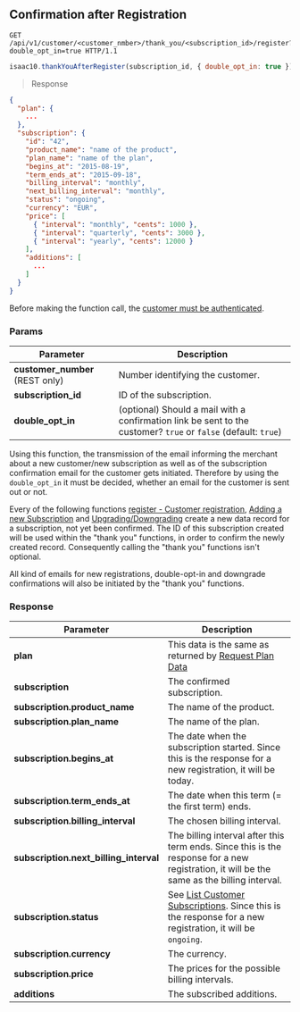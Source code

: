 ## Confirmation after Registration

```http
GET /api/v1/customer/<customer_nmber>/thank_you/<subscription_id>/register?double_opt_in=true HTTP/1.1
```

```javascript
isaac10.thankYouAfterRegister(subscription_id, { double_opt_in: true });
```

> Response

```json
{
  "plan": {
    ...
  },
  "subscription": {
    "id": "42",
    "product_name": "name of the product",
    "plan_name": "name of the plan",
    "begins_at": "2015-08-19",
    "term_ends_at": "2015-09-18",
    "billing_interval": "monthly",
    "next_billing_interval": "monthly",
    "status": "ongoing",
    "currency": "EUR",
    "price": [
      { "interval": "monthly", "cents": 1000 },
      { "interval": "quarterly", "cents": 3000 },
      { "interval": "yearly", "cents": 12000 }
    ],
    "additions": [
      ...
    ]
  }
}
```

<aside class="success">
Before making the function call, the <a href="#customer-authentication">customer must be authenticated</a>.
</aside>

### Params

Parameter | Description
----------|------------
**customer_number** (REST only) | Number identifying the customer.
**subscription_id** | ID of the subscription.
**double_opt_in** | (optional) Should a mail with a confirmation link be sent to the customer? `true` or `false` (default: `true`)

<aside class="notice">
Using this function, the transmission of the email informing the merchant about a new customer/new subscription as well as of the subscription confirmation email for the customer gets initiated. Therefore by using the <code>double_opt_in</code> it must be decided, whether an email for the customer is sent out or not.
</aside>

Every of the following functions [register - Customer registration](#register), [Adding a new Subscription](#adding-a-new-subscription) and [Upgrading/Downgrading](#upgrading-downgrading-a-subscription) create a new data record for a subscription, not yet been confirmed. The ID of this subscription created will be used within the "thank you" functions, in order to confirm the newly created record. Consequently calling the "thank you" functions isn't optional.

All kind of emails for new registrations, double-opt-in and downgrade confirmations will also be initiated by the "thank you" functions.

### Response

Parameter | Description
----------|------------
**plan** | This data is the same as returned by [Request Plan Data](#request-plan-data)
**subscription** | The confirmed subscription.
**subscription.product_name** | The name of the product.
**subscription.plan_name** | The name of the plan.
**subscription.begins_at** | The date when the subscription started. Since this is the response for a new registration, it will be today.
**subscription.term_ends_at** | The date when this term (= the first term) ends.
**subscription.billing_interval** | The chosen billing interval.
**subscription.next_billing_interval** | The billing interval after this term ends. Since this is the response for a new registration, it will be the same as the billing interval.
**subscription.status** | See [List Customer Subscriptions](#list-customer-subscriptions). Since this is the response for a new registration, it will be `ongoing`.
**subscription.currency** | The currency.
**subscription.price** | The prices for the possible billing intervals.
**additions** | The subscribed additions.
